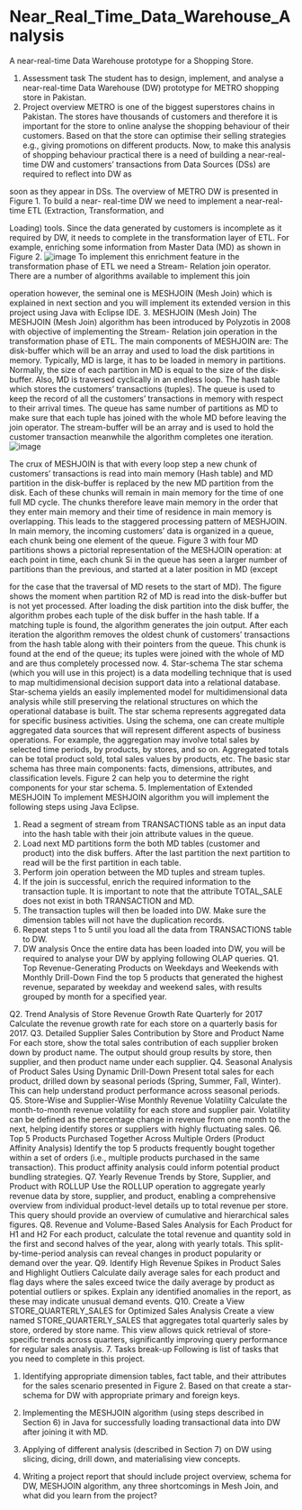 # Near_Real_Time_Data_Warehouse_Analysis
A near-real-time Data Warehouse prototype for a Shopping Store.
1. Assessment task
The student has to design, implement, and analyse a near-real-time Data Warehouse (DW)
prototype for METRO shopping store in Pakistan.
2. Project overview
METRO is one of the biggest superstores chains in Pakistan. The stores have thousands of
customers and therefore it is important for the store to online analyse the shopping behaviour of
their customers. Based on that the store can optimise their selling strategies e.g., giving
promotions on different products.
Now, to make this analysis of shopping behaviour practical there is a need of building a near-real-
time DW and customers’ transactions from Data Sources (DSs) are required to reflect into DW as

soon as they appear in DSs. The overview of METRO DW is presented in Figure 1. To build a near-
real-time DW we need to implement a near-real-time ETL (Extraction, Transformation, and

Loading) tools. Since the data generated by customers is incomplete as it required by DW, it needs
to complete in the transformation layer of ETL. For example, enriching some information from
Master Data (MD) as shown in Figure 2.
![image](https://github.com/user-attachments/assets/0717ef54-2633-4dbf-9df3-9bb7fba3dabf)
To implement this enrichment feature in the transformation phase of ETL we need a Stream-
Relation join operator. There are a number of algorithms available to implement this join

operation however, the seminal one is MESHJOIN (Mesh Join) which is explained in next section
and you will implement its extended version in this project using Java with Eclipse IDE.
3. MESHJOIN (Mesh Join)
The MESHJOIN (Mesh Join) algorithm has been introduced by Polyzotis in 2008 with objective of
implementing the Stream- Relation join operation in the transformation phase of ETL.
The main components of MESHJOIN are: The disk-buffer which will be an array and used to load
the disk partitions in memory. Typically, MD is large, it has to be loaded in memory in partitions.
Normally, the size of each partition in MD is equal to the size of the disk-buffer. Also, MD is
traversed cyclically in an endless loop. The hash table which stores the customers’ transactions
(tuples). The queue is used to keep the record of all the customers’ transactions in memory with
respect to their arrival times. The queue has same number of partitions as MD to make sure that
each tuple has joined with the whole MD before leaving the join operator. The stream-buffer will
be an array and is used to hold the customer transaction meanwhile the algorithm completes one
iteration.
![image](https://github.com/user-attachments/assets/3c757d41-0734-4583-aaea-117ac9fb0fcf)

The crux of MESHJOIN is that with every loop step a new chunk of customers’ transactions is read
into main memory (Hash table) and MD partition in the disk-buffer is replaced by the new MD
partition from the disk. Each of these chunks will remain in main memory for the time of one full
MD cycle. The chunks therefore leave main memory in the order that they enter main memory
and their time of residence in main memory is overlapping. This leads to the staggered processing
pattern of MESHJOIN. In main memory, the incoming customers’ data is organized in a queue,
each chunk being one element of the queue. Figure 3 with four MD partitions shows a pictorial
representation of the MESHJOIN operation: at each point in time, each chunk Si in the queue has
seen a larger number of partitions than the previous, and started at a later position in MD (except

for the case that the traversal of MD resets to the start of MD). The figure shows the moment
when partition R2 of MD is read into the disk-buffer but is not yet processed.
After loading the disk partition into the disk buffer, the algorithm probes each tuple of the disk
buffer in the hash table. If a matching tuple is found, the algorithm generates the join output.
After each iteration the algorithm removes the oldest chunk of customers’ transactions from the
hash table along with their pointers from the queue. This chunk is found at the end of the queue;
its tuples were joined with the whole of MD and are thus completely processed now.
4. Star-schema
The star schema (which you will use in this project) is a data modelling technique that is used to
map multidimensional decision support data into a relational database. Star-schema yields an
easily implemented model for multidimensional data analysis while still preserving the relational
structures on which the operational database is built.
The star schema represents aggregated data for specific business activities. Using the schema, one
can create multiple aggregated data sources that will represent different aspects of business
operations. For example, the aggregation may involve total sales by selected time periods, by
products, by stores, and so on. Aggregated totals can be total product sold, total sales values by
products, etc. The basic star schema has three main components: facts, dimensions, attributes, and
classification levels. Figure 2 can help you to determine the right components for your star
schema.
5. Implementation of Extended MESHJOIN
To implement MESHJOIN algorithm you will implement the following steps using Java Eclipse.
1. Read a segment of stream from TRANSACTIONS table as an input data into the hash table
with their join attribute values in the queue.
2. Load next MD partitions form the both MD tables (customer and product) into the disk
buffers. After the last partition the next partition to read will be the first partition in each
table.
3. Perform join operation between the MD tuples and stream tuples.
4. If the join is successful, enrich the required information to the transaction tuple. It is
important to note that the attribute TOTAL_SALE does not exist in both TRANSACTION and
MD.
5. The transaction tuples will then be loaded into DW. Make sure the dimension tables will
not have the duplication records.
6. Repeat steps 1 to 5 until you load all the data from TRANSACTIONS table to DW.
6. DW analysis
Once the entire data has been loaded into DW, you will be required to analyse your DW by
applying following OLAP queries.
Q1. Top Revenue-Generating Products on Weekdays and Weekends with Monthly Drill-Down
Find the top 5 products that generated the highest revenue, separated by weekday and weekend
sales, with results grouped by month for a specified year.

Q2. Trend Analysis of Store Revenue Growth Rate Quarterly for 2017
Calculate the revenue growth rate for each store on a quarterly basis for 2017.
Q3. Detailed Supplier Sales Contribution by Store and Product Name
For each store, show the total sales contribution of each supplier broken down by product name. The
output should group results by store, then supplier, and then product name under each supplier.
Q4. Seasonal Analysis of Product Sales Using Dynamic Drill-Down
Present total sales for each product, drilled down by seasonal periods (Spring, Summer, Fall,
Winter). This can help understand product performance across seasonal periods.
Q5. Store-Wise and Supplier-Wise Monthly Revenue Volatility
Calculate the month-to-month revenue volatility for each store and supplier pair. Volatility can be
defined as the percentage change in revenue from one month to the next, helping identify stores
or suppliers with highly fluctuating sales.
Q6. Top 5 Products Purchased Together Across Multiple Orders (Product Affinity Analysis)
Identify the top 5 products frequently bought together within a set of orders (i.e., multiple
products purchased in the same transaction). This product affinity analysis could inform potential
product bundling strategies.
Q7. Yearly Revenue Trends by Store, Supplier, and Product with ROLLUP
Use the ROLLUP operation to aggregate yearly revenue data by store, supplier, and product,
enabling a comprehensive overview from individual product-level details up to total revenue per
store. This query should provide an overview of cumulative and hierarchical sales figures.
Q8. Revenue and Volume-Based Sales Analysis for Each Product for H1 and H2
For each product, calculate the total revenue and quantity sold in the first and second halves of
the year, along with yearly totals. This split-by-time-period analysis can reveal changes in product
popularity or demand over the year.
Q9. Identify High Revenue Spikes in Product Sales and Highlight Outliers
Calculate daily average sales for each product and flag days where the sales exceed twice the daily
average by product as potential outliers or spikes. Explain any identified anomalies in the report,
as these may indicate unusual demand events.
Q10. Create a View STORE_QUARTERLY_SALES for Optimized Sales Analysis
Create a view named STORE_QUARTERLY_SALES that aggregates total quarterly sales by store,
ordered by store name. This view allows quick retrieval of store-specific trends across quarters,
significantly improving query performance for regular sales analysis.
7. Tasks break-up
Following is list of tasks that you need to complete in this project.
1. Identifying appropriate dimension tables, fact table, and their attributes for the sales
scenario presented in Figure 2. Based on that create a star-schema for DW with
appropriate primary and foreign keys.
2. Implementing the MESHJOIN algorithm (using steps described in Section 6) in Java for
successfully loading transactional data into DW after joining it with MD.

3. Applying of different analysis (described in Section 7) on DW using slicing, dicing, drill
down, and materialising view concepts.
4. Writing a project report that should include project overview, schema for DW, MESHJOIN
algorithm, any three shortcomings in Mesh Join, and what did you learn from the project?
